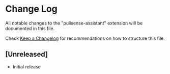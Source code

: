 # Change Log

All notable changes to the "pullsense-assistant" extension will be documented in this file.

Check [Keep a Changelog](http://keepachangelog.com/) for recommendations on how to structure this file.

## [Unreleased]

- Initial release